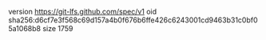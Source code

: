 version https://git-lfs.github.com/spec/v1
oid sha256:d6cf7e3f568c69d157a4b0f676b6ffe426c6243001cd9463b31c0bf05a1068b8
size 1759
